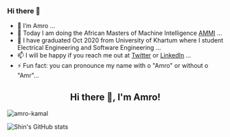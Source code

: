 ### Hi there 👋



- 🔭 I’m Amro ...
- 👯 Today I am doing the African Masters of Machine Intelligence [AMMI](https://aimsammi.org/) ...
- 🌱 I have graduated Oct 2020 from University of Khartum where I student Electrical Engineering and Software Engineering ...
- 📫 I will be happy if you reach me out at [Twitter](https://twitter.com/amrokamal1997) or [LinkedIn](https://www.linkedin.com/in/amro-kamal-161721162/) ...
- ⚡ Fun fact: you can pronounce my name with o "Amro" or without o "Amr"...



<h2 align="center">Hi there 👋, I'm Amro!</h2>

<!-- <h2>🏆 Github Profile Trophy</h2> -->

<div align="left">
    <img src="https://github-readme-streak-stats.herokuapp.com/?user=amro-kamal&theme=radical" alt="amro-kamal" />

</div>


![Shin's GitHub stats](https://github-readme-stats.vercel.app/api?username=amro-kamal&show_icons=true&theme=tokyonight)

<!-- ![Top Langs](https://github-readme-stats.vercel.app/api/top-langs/?username=amro-kamal&layout=compact)

![GitHub Streak](https://github-readme-streak-stats.herokuapp.com?user=amro-kamal&theme=neon-palenight&hide_border=true)
 -->









